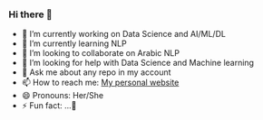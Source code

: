 ### Hi there 👋

<!--
**Ruqyai/Ruqyai** is a ✨ _special_ ✨ repository because its `README.md` (this file) appears on your GitHub profile.

Here are some ideas to get you started:
-->
- 🔭 I’m currently working on Data Science and AI/ML/DL 
- 🌱 I’m currently learning NLP
- 👯 I’m looking to collaborate on Arabic NLP
- 🤔 I’m looking for help with Data Science and Machine learning
- 💬 Ask me about any repo in my account
- 📫 How to reach me: [My personal website](https://ruqyai.github.io/) 
- 😄 Pronouns: Her/She
- ⚡ Fun fact: ...💬

